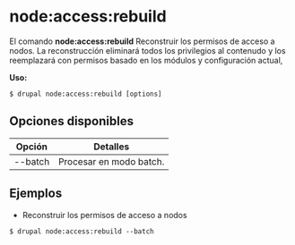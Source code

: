 # node:access:rebuild
El comando **node:access:rebuild** Reconstruir los permisos de acceso a nodos. La reconstrucción eliminará todos los privilegios al contenudo y los reemplazará con permisos basado en los módulos y configuración actual,

**Uso:**
```
$ drupal node:access:rebuild [options] 
```

## Opciones disponibles
Opción | Detalles
-------|-------------
--batch | Procesar en modo batch.

## Ejemplos
* Reconstruir los permisos de acceso a nodos
```
$ drupal node:access:rebuild --batch
```
